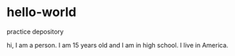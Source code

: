 # hello-world
practice depository

hi, I am a person. I am 15 years old and I am in high school. I live in America.
